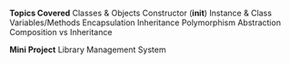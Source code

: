 **Topics Covered**
Classes & Objects
Constructor (__init__)
Instance & Class Variables/Methods
Encapsulation
Inheritance
Polymorphism
Abstraction
Composition vs Inheritance

**Mini Project**
Library Management System
